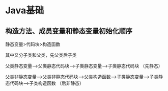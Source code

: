 # Java基础

## 构造方法、成员变量和静态变量初始化顺序

静态变量>代码块>构造函数

其中又分子类和父类，先父类后子类

父类静态变量-->父类静态代码块-->子类静态变量-->子类静态代码块 （先静态）

父类非静态变量-->父类非静态代码块-->父类构造函数-->子类静态变量-->子类静态代码块-->子类构造函数	（后非静态）



